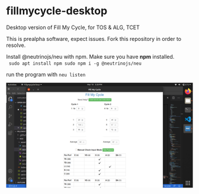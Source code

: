 # fillmycycle-desktop
Desktop version of Fill My Cycle, for TOS &amp; ALG, TCET

This is prealpha software, expect issues.
Fork this repository in order to resolve.

Install @neutrinojs/neu with npm. Make sure you have <b>npm</b> installed.<br>
<code>
sudo apt install npm
sudo npm i -g @neutrinojs/neu
</code>

run the program with <code>neu listen</code>

<img src=fmc-ss.png>

